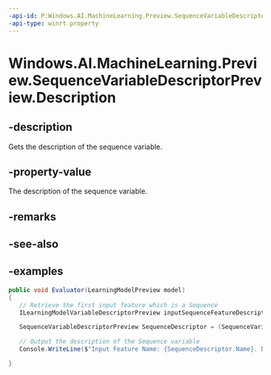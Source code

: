 ```yaml
---
-api-id: P:Windows.AI.MachineLearning.Preview.SequenceVariableDescriptorPreview.Description
-api-type: winrt property
---
```


<!-- Property syntax.
public string Description { get; }
-->

# Windows.AI.MachineLearning.Preview.SequenceVariableDescriptorPreview.Description

## -description
Gets the description of the sequence variable.

## -property-value
The description of the sequence variable.

## -remarks

## -see-also

## -examples
 ```csharp
public void Evaluator(LearningModelPreview model)
{
	// Retrieve the first input feature which is a Sequence
    ILearningModelVariableDescriptorPreview inputSequenceFeatureDescription = model.Description.InputFeatures.FirstOrDefault(feature=>feature.ModelFeatureKind == LearningModelFeatureKindPreview.Image);
 
    SequenceVariableDescriptorPreview SequenceDescriptor = (SequenceVariableDescriptorPreview)inputSequenceFeatureDescription;

	// Output the description of the Sequence variable
    Console.WriteLine($"Input Feature Name: {SequenceDescriptor.Name}. Description: {SequenceDescriptor.Description}.");

 }
 ```

